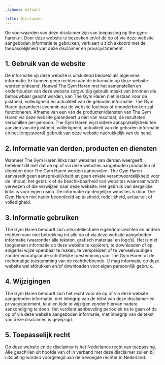 ```yaml
---
_schema: default

title: Disclaimer
---
```


De voorwaarden van deze disclaimer zijn van toepassing op the-gym-haren.nl. Door deze website te bezoeken en/of de op of via deze website aangeboden informatie te gebruiken, verklaart u zich akkoord met de toepasselijkheid van deze disclaimer en privacystatement.

## 1. Gebruik van de website
De informatie op deze website is uitsluitend bedoeld als algemene informatie. Er kunnen geen rechten aan de informatie op deze website worden ontleend. Hoewel The Gym Haren met het samenstellen en onderhouden van deze website zorgvuldig gebruik maakt van bronnen die betrouwbaar geacht worden, kan The Gym Haren niet instaan voor de juistheid, volledigheid en actualiteit van de geboden informatie. The Gym Haren garandeert evenmin dat de website foutloos of ononderbroken zal functioneren. Afname van een van de producten/diensten van The Gym Haren via deze website garandeert u niet van resultaat, de resultaten verschillen per persoon. The Gym Haren wijst iedere aansprakelijkheid ten aanzien van de juistheid, volledigheid, actualiteit van de geboden informatie en het (ongestoord) gebruik van deze website nadrukkelijk van de hand.

## 2. Informatie van derden, producten en diensten
Wanneer The Gym Haren links naar websites van derden weergeeft, betekent dit niet dat de op of via deze websites aangeboden producten of diensten door The Gym Haren worden aanbevolen. The Gym Haren aanvaardt geen aansprakelijkheid en geen enkele verantwoordelijkheid voor de inhoud, het gebruik of de beschikbaarheid van websites waarnaar wordt verwezen of die verwijzen naar deze website. Het gebruik van dergelijke links is voor eigen risico. De informatie op dergelijke websites is door The Gym Haren niet nader beoordeeld op juistheid, redelijkheid, actualiteit of volledigheid.

## 3. Informatie gebruiken
The Gym Haren behoudt zich alle intellectuele eigendomsrechten en andere rechten voor met betrekking tot alle op of via deze website aangeboden informatie (waaronder alle teksten, grafisch materiaal en logo’s). Het is niet toegestaan informatie op deze website te kopiëren, te downloaden of op enigerlei wijze openbaar te maken, te verspreiden of te verveelvoudigen zonder voorafgaande schriftelijke toestemming van The Gym Haren of de rechtmatige toestemming van de rechthebbende. U mag informatie op deze website wel afdrukken en/of downloaden voor eigen persoonlijk gebruik.

## 4. Wijzigingen
The Gym Haren behoudt zich het recht voor de op of via deze website aangeboden informatie, met inbegrip van de tekst van deze disclaimer en privacystatement, te allen tijde te wijzigen zonder hiervan nadere aankondiging te doen. Het verdient aanbeveling periodiek na te gaan of de op of via deze website aangeboden informatie, met inbegrip van de tekst van deze disclaimer, is gewijzigd.

## 5. Toepasselijk recht
Op deze website en de disclaimer is het Nederlands recht van toepassing. Alle geschillen uit hoofde van of in verband met deze disclaimer zullen bij uitsluiting worden voorgelegd aan de bevoegde rechter in Nederland.